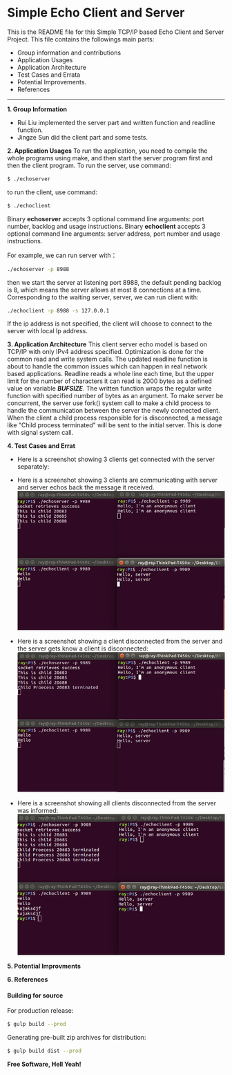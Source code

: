 # Simple Echo Client and Server
This is the README file for this Simple TCP/IP based Echo Client and Server Project. This file contains the followings main parts: 
  - Group information and contributions
  - Application Usages
  - Application Architecture
  - Test Cases and Errata
  - Potential Improvements.
  - References
***
**1. Group Information**
  - Rui Liu implemented the server part and written function and readline function.
  - Jingze Sun did the client part and some tests.
 
**2. Application Usages**
  To run the application, you need to compile the whole programs using make, and then start the server program first and then the client program. 
    To run the server, use command: 
```sh
$ ./echoserver
```
to run the client, use command:
```sh
$ ./echoclient
```
Binary **echoserver** accepts 3 optional command line arguments: port number, backlog and usage instructions.
Binary **echoclient** accepts 3 optional command line arguments: server address, port number and usage instructions.

For example, we can run server with：
```sh
./echoserver -p 8988 
```
then we start the server at listening port 8988, the default pending backlog is 8, which means the server allows at most 8 connections at a time. Corresponding to the waiting server, server, we can run client with:
```sh
./echoclient -p 8988 -s 127.0.0.1
```
If the ip address is not specified, the client will choose to connect to the server with local Ip address.

**3. Application Architecture**
This client server echo model is based on TCP/IP with only IPv4 address specified. Optimization is done for the common read and write system calls. The updated readline function is about to handle the common issues which can happen in real network based applications. Readline reads a whole line each time, but the upper limit for the number of characters it can read is 2000 bytes as a defined value on variable ***BUFSIZE***. The written function wraps the regular write function with specified number of bytes as an argument. To make server be concurrent, the server use fork() system call to make a child process to handle the communication between the server the newly connected client. When the client a child process responsible for is disconnected, a message like "Child process <pid> terminated" will be sent to the initial server. This is done with signal system call.

**4. Test Cases and Errat**
* Here is a screenshot showing 3 clients get connected with the server separately:

* Here is a screenshot showing 3 clients are communicating with server and server echos back the message it received.
![](communication.png?raw=true)

* Here is a screenshot showing a client disconnected from the server and the server gets know a client is disconnected:
![](disconnected_1.png?raw=true)

* Here is a screenshot showing all clients disconnected from the server was informed:
![](disconnected2.png?raw=true)

**5. Potential Improvments**


**6. References**



#### Building for source
For production release:
```sh
$ gulp build --prod
```
Generating pre-built zip archives for distribution:
```sh
$ gulp build dist --prod
```




**Free Software, Hell Yeah!**
